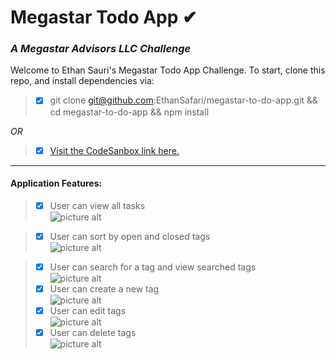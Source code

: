 # Megastar Todo App ✔ #
### _A Megastar Advisors LLC Challenge_ ###

Welcome to Ethan Sauri's Megastar Todo App Challenge. To start, clone this repo, and install dependencies via:

 > - [x] git clone git@github.com:EthanSafari/megastar-to-do-app.git && cd megastar-to-do-app && npm install

_OR_

 > - [x] [Visit the CodeSanbox link here.](https://codesandbox.io/p/github/EthanSafari/megastar-to-do-app/draft/objective-perlman?layout=%257B%2522sidebarPanel%2522%253A%2522EXPLORER%2522%252C%2522rootPanelGroup%2522%253A%257B%2522direction%2522%253A%2522horizontal%2522%252C%2522contentType%2522%253A%2522UNKNOWN%2522%252C%2522type%2522%253A%2522PANEL_GROUP%2522%252C%2522id%2522%253A%2522ROOT_LAYOUT%2522%252C%2522panels%2522%253A%255B%257B%2522type%2522%253A%2522PANEL_GROUP%2522%252C%2522contentType%2522%253A%2522UNKNOWN%2522%252C%2522direction%2522%253A%2522vertical%2522%252C%2522id%2522%253A%2522clkr3kfqh000h3o6ppaqsifx4%2522%252C%2522sizes%2522%253A%255B70.10064411867381%252C29.899355881326187%255D%252C%2522panels%2522%253A%255B%257B%2522type%2522%253A%2522PANEL_GROUP%2522%252C%2522contentType%2522%253A%2522EDITOR%2522%252C%2522direction%2522%253A%2522horizontal%2522%252C%2522id%2522%253A%2522EDITOR%2522%252C%2522panels%2522%253A%255B%257B%2522type%2522%253A%2522PANEL%2522%252C%2522contentType%2522%253A%2522EDITOR%2522%252C%2522id%2522%253A%2522clkr3kfqh000c3o6p4hiz335v%2522%257D%255D%252C%2522sizes%2522%253A%255B100%255D%257D%252C%257B%2522type%2522%253A%2522PANEL_GROUP%2522%252C%2522contentType%2522%253A%2522SHELLS%2522%252C%2522direction%2522%253A%2522horizontal%2522%252C%2522id%2522%253A%2522SHELLS%2522%252C%2522panels%2522%253A%255B%257B%2522type%2522%253A%2522PANEL%2522%252C%2522contentType%2522%253A%2522SHELLS%2522%252C%2522id%2522%253A%2522clkr3kfqh000e3o6pvqt66r5d%2522%257D%255D%252C%2522sizes%2522%253A%255B100%255D%257D%255D%257D%252C%257B%2522type%2522%253A%2522PANEL_GROUP%2522%252C%2522contentType%2522%253A%2522DEVTOOLS%2522%252C%2522direction%2522%253A%2522vertical%2522%252C%2522id%2522%253A%2522DEVTOOLS%2522%252C%2522panels%2522%253A%255B%257B%2522type%2522%253A%2522PANEL%2522%252C%2522contentType%2522%253A%2522DEVTOOLS%2522%252C%2522id%2522%253A%2522clkr3kfqh000g3o6pr4uac2jf%2522%257D%255D%252C%2522sizes%2522%253A%255B100%255D%257D%255D%252C%2522sizes%2522%253A%255B65.48312102874377%252C34.51687897125623%255D%257D%252C%2522tabbedPanels%2522%253A%257B%2522clkr3kfqh000c3o6p4hiz335v%2522%253A%257B%2522id%2522%253A%2522clkr3kfqh000c3o6p4hiz335v%2522%252C%2522activeTabId%2522%253A%2522clkr3kfqh000b3o6pv3wz9shk%2522%252C%2522tabs%2522%253A%255B%257B%2522id%2522%253A%2522clkr3kfqh000b3o6pv3wz9shk%2522%252C%2522mode%2522%253A%2522permanent%2522%252C%2522type%2522%253A%2522FILE%2522%252C%2522filepath%2522%253A%2522%252FREADME.md%2522%252C%2522state%2522%253A%2522IDLE%2522%257D%252C%257B%2522type%2522%253A%2522FILE%2522%252C%2522filepath%2522%253A%2522%252Fsrc%252Fcomponents%252FAddButton.js%2522%252C%2522id%2522%253A%2522clkr44fac00z73o6pi56wmpwa%2522%252C%2522mode%2522%253A%2522permanent%2522%252C%2522state%2522%253A%2522IDLE%2522%257D%252C%257B%2522type%2522%253A%2522FILE%2522%252C%2522filepath%2522%253A%2522%252Fsrc%252Fcomponents%252FTodoForm.js%2522%252C%2522id%2522%253A%2522clkr47x4002iw3o6pa6d9z4cr%2522%252C%2522mode%2522%253A%2522permanent%2522%252C%2522state%2522%253A%2522IDLE%2522%257D%252C%257B%2522type%2522%253A%2522FILE%2522%252C%2522filepath%2522%253A%2522%252Fsrc%252Fstore%252Ftodos.js%2522%252C%2522id%2522%253A%2522clkrc178z023q3o6pxfksxazl%2522%252C%2522mode%2522%253A%2522temporary%2522%252C%2522state%2522%253A%2522IDLE%2522%257D%255D%257D%252C%2522clkr3kfqh000g3o6pr4uac2jf%2522%253A%257B%2522tabs%2522%253A%255B%257B%2522id%2522%253A%2522clkr3kfqh000f3o6p9hc8w5cs%2522%252C%2522mode%2522%253A%2522permanent%2522%252C%2522type%2522%253A%2522TASK_PORT%2522%252C%2522taskId%2522%253A%2522start%2522%252C%2522port%2522%253A3000%252C%2522path%2522%253A%2522%252F%2522%257D%255D%252C%2522id%2522%253A%2522clkr3kfqh000g3o6pr4uac2jf%2522%252C%2522activeTabId%2522%253A%2522clkr3kfqh000f3o6p9hc8w5cs%2522%257D%252C%2522clkr3kfqh000e3o6pvqt66r5d%2522%253A%257B%2522tabs%2522%253A%255B%257B%2522id%2522%253A%2522clkr3kfqh000d3o6pndy83chw%2522%252C%2522mode%2522%253A%2522permanent%2522%252C%2522type%2522%253A%2522TASK_LOG%2522%252C%2522taskId%2522%253A%2522start%2522%257D%255D%252C%2522id%2522%253A%2522clkr3kfqh000e3o6pvqt66r5d%2522%252C%2522activeTabId%2522%253A%2522clkr3kfqh000d3o6pndy83chw%2522%257D%257D%252C%2522showDevtools%2522%253Atrue%252C%2522showShells%2522%253Atrue%252C%2522showSidebar%2522%253Atrue%252C%2522sidebarPanelSize%2522%253A15%257D "Visit the CodeSanbox link here.")

- - - -

#### Application Features: ####
> - [x] User can view all tasks <br />
![picture alt](https://github.com/EthanSafari/megastar-to-do-app/assets/94498213/008f1394-2216-4fc2-8419-b1254b63c8e8)


> - [x] User can sort by open and closed tags <br />
![picture alt](https://github.com/EthanSafari/megastar-to-do-app/assets/94498213/008f1394-2216-4fc2-8419-b1254b63c8e8)

> - [x] User can search for a tag and view searched tags <br />
![picture alt](https://github.com/EthanSafari/megastar-to-do-app/assets/94498213/008f1394-2216-4fc2-8419-b1254b63c8e8)
> - [x] User can create a new tag <br />
![picture alt](https://github.com/EthanSafari/megastar-to-do-app/assets/94498213/008f1394-2216-4fc2-8419-b1254b63c8e8)
> - [x] User can edit tags <br />
![picture alt](https://github.com/EthanSafari/megastar-to-do-app/assets/94498213/008f1394-2216-4fc2-8419-b1254b63c8e8)
> - [x] User can delete tags <br />
![picture alt](https://github.com/EthanSafari/megastar-to-do-app/assets/94498213/008f1394-2216-4fc2-8419-b1254b63c8e8)


